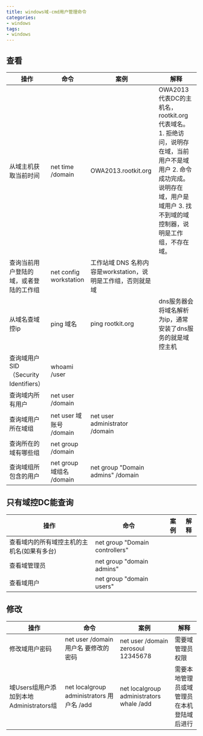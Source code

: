 ```yaml
---
title: windows域-cmd用户管理命令
categories:
- windows
tags:
- windows
---
```


## 查看
| 操作 | 命令 | 案例|解释|
|---|---|---|---|
|从域主机获取当前时间|net time /domain|OWA2013.rootkit.org|OWA2013代表DC的主机名，rootkit.org代表域名。1. 拒绝访问，说明存在域，当前用户不是域用户 2. 命令成功完成。说明存在域，用户是域用户 3. 找不到域的域控制器，说明是工作组，不存在域。|
|查询当前用户登陆的域，或者登陆的工作组|net config workstation|工作站域 DNS 名称内容是workstation，说明是工作组，否则就是域|
|从域名查域控ip| ping 域名| ping rootkit.org| dns服务器会将域名解析为ip，通常安装了dns服务的就是域控主机|
| 查询域用户SID（Security Identifiers）|whoami /user|
| 查询域内所有用户| net user /domain| 
| 查询域用户所在域组 | net user 域账号 /domain | net user administrator /domain|
| 查询所在的域有哪些组|net group /domain  |
| 查询域组所包含的用户 | net group 域组名 /domain | net group "Domain admins" /domain|

## 只有域控DC能查询
| 操作 | 命令 | 案例|解释|
|---|---|---|---|
|查看域内的所有域控主机的主机名(如果有多台)| net group "Domain controllers"  |
|查看域管理员|net group "domain admins" |
|查看域用户|net group "domain users" |

## 修改
| 操作 | 命令 | 案例|解释|
|---|---|---|---|
|修改域用户密码|net user /domain 用户名 要修改的密码|net user /domain zerosoul 12345678 |需要域管理员权限
|域Users组用户添加到本地Administrators组|net localgroup administrators 用户名 /add |net localgroup administrators whale /add  |需要本地管理员或域管理员在本机登陆域后进行|


